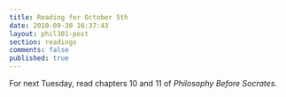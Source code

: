 ```yaml
---
title: Reading for October 5th
date: 2010-09-30 16:37:43
layout: phil301-post
section: readings
comments: false
published: true
---
```


For next Tuesday, read chapters 10 and 11 of *Philosophy Before Socrates*.
